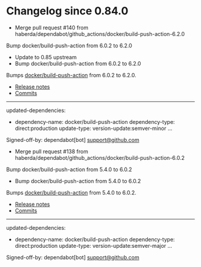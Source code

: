 # Changelog since 0.84.0
- Merge pull request #140 from haberda/dependabot/github_actions/docker/build-push-action-6.2.0

Bump docker/build-push-action from 6.0.2 to 6.2.0 
- Update to 0.85 upstream 
- Bump docker/build-push-action from 6.0.2 to 6.2.0

Bumps [docker/build-push-action](https://github.com/docker/build-push-action) from 6.0.2 to 6.2.0.
- [Release notes](https://github.com/docker/build-push-action/releases)
- [Commits](https://github.com/docker/build-push-action/compare/v6.0.2...v6.2.0)

---
updated-dependencies:
- dependency-name: docker/build-push-action
  dependency-type: direct:production
  update-type: version-update:semver-minor
...

Signed-off-by: dependabot[bot] <support@github.com> 
- Merge pull request #138 from haberda/dependabot/github_actions/docker/build-push-action-6.0.2

Bump docker/build-push-action from 5.4.0 to 6.0.2 
- Bump docker/build-push-action from 5.4.0 to 6.0.2

Bumps [docker/build-push-action](https://github.com/docker/build-push-action) from 5.4.0 to 6.0.2.
- [Release notes](https://github.com/docker/build-push-action/releases)
- [Commits](https://github.com/docker/build-push-action/compare/v5.4.0...v6.0.2)

---
updated-dependencies:
- dependency-name: docker/build-push-action
  dependency-type: direct:production
  update-type: version-update:semver-major
...

Signed-off-by: dependabot[bot] <support@github.com> 
